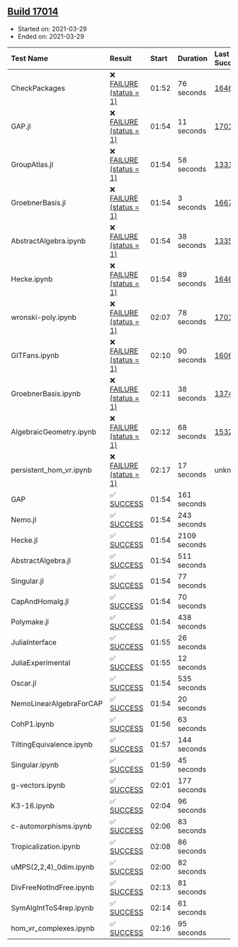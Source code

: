 ## [Build 17014](https://oscarci.mathematik.uni-kl.de/job/oscar/17014/)

* Started on: 2021-03-29
* Ended on: 2021-03-29

| Test Name    | Result | Start | Duration | Last Success | First Failure |
|:-------------|:-------|:------|:---------|:-------------|:--------------|
| CheckPackages | ❌ [FAILURE (status = 1)](https://oscarci.mathematik.uni-kl.de/job/oscar/17014/artifact/logs/build-17014/CheckPackages.log) | 01:52 | 76 seconds | [16463](https://oscarci.mathematik.uni-kl.de/job/oscar/16463/) | [16464](https://oscarci.mathematik.uni-kl.de/job/oscar/16464/) |
| GAP.jl | ❌ [FAILURE (status = 1)](https://oscarci.mathematik.uni-kl.de/job/oscar/17014/artifact/logs/build-17014/GAP.jl.log) | 01:54 | 11 seconds | [17013](https://oscarci.mathematik.uni-kl.de/job/oscar/17013/) | [17014](https://oscarci.mathematik.uni-kl.de/job/oscar/17014/) |
| GroupAtlas.jl | ❌ [FAILURE (status = 1)](https://oscarci.mathematik.uni-kl.de/job/oscar/17014/artifact/logs/build-17014/GroupAtlas.jl.log) | 01:54 | 58 seconds | [13311](https://oscarci.mathematik.uni-kl.de/job/oscar/13311/) | [13312](https://oscarci.mathematik.uni-kl.de/job/oscar/13312/) |
| GroebnerBasis.jl | ❌ [FAILURE (status = 1)](https://oscarci.mathematik.uni-kl.de/job/oscar/17014/artifact/logs/build-17014/GroebnerBasis.jl.log) | 01:54 | 3 seconds | [16676](https://oscarci.mathematik.uni-kl.de/job/oscar/16676/) | [16677](https://oscarci.mathematik.uni-kl.de/job/oscar/16677/) |
| AbstractAlgebra.ipynb | ❌ [FAILURE (status = 1)](https://oscarci.mathematik.uni-kl.de/job/oscar/17014/artifact/logs/build-17014/AbstractAlgebra.ipynb.log) | 01:54 | 38 seconds | [13355](https://oscarci.mathematik.uni-kl.de/job/oscar/13355/) | [13356](https://oscarci.mathematik.uni-kl.de/job/oscar/13356/) |
| Hecke.ipynb | ❌ [FAILURE (status = 1)](https://oscarci.mathematik.uni-kl.de/job/oscar/17014/artifact/logs/build-17014/Hecke.ipynb.log) | 01:54 | 89 seconds | [16463](https://oscarci.mathematik.uni-kl.de/job/oscar/16463/) | [16464](https://oscarci.mathematik.uni-kl.de/job/oscar/16464/) |
| wronski-poly.ipynb | ❌ [FAILURE (status = 1)](https://oscarci.mathematik.uni-kl.de/job/oscar/17014/artifact/logs/build-17014/wronski-poly.ipynb.log) | 02:07 | 78 seconds | [17010](https://oscarci.mathematik.uni-kl.de/job/oscar/17010/) | [17011](https://oscarci.mathematik.uni-kl.de/job/oscar/17011/) |
| GITFans.ipynb | ❌ [FAILURE (status = 1)](https://oscarci.mathematik.uni-kl.de/job/oscar/17014/artifact/logs/build-17014/GITFans.ipynb.log) | 02:10 | 90 seconds | [16068](https://oscarci.mathematik.uni-kl.de/job/oscar/16068/) | [16069](https://oscarci.mathematik.uni-kl.de/job/oscar/16069/) |
| GroebnerBasis.ipynb | ❌ [FAILURE (status = 1)](https://oscarci.mathematik.uni-kl.de/job/oscar/17014/artifact/logs/build-17014/GroebnerBasis.ipynb.log) | 02:11 | 38 seconds | [13748](https://oscarci.mathematik.uni-kl.de/job/oscar/13748/) | [13749](https://oscarci.mathematik.uni-kl.de/job/oscar/13749/) |
| AlgebraicGeometry.ipynb | ❌ [FAILURE (status = 1)](https://oscarci.mathematik.uni-kl.de/job/oscar/17014/artifact/logs/build-17014/AlgebraicGeometry.ipynb.log) | 02:12 | 68 seconds | [15322](https://oscarci.mathematik.uni-kl.de/job/oscar/15322/) | [15323](https://oscarci.mathematik.uni-kl.de/job/oscar/15323/) |
| persistent_hom_vr.ipynb | ❌ [FAILURE (status = 1)](https://oscarci.mathematik.uni-kl.de/job/oscar/17014/artifact/logs/build-17014/persistent_hom_vr.ipynb.log) | 02:17 | 17 seconds | unknown | unknown |
| GAP | ✅ [SUCCESS](https://oscarci.mathematik.uni-kl.de/job/oscar/17014/artifact/logs/build-17014/GAP.log) | 01:54 | 161 seconds |  |  |
| Nemo.jl | ✅ [SUCCESS](https://oscarci.mathematik.uni-kl.de/job/oscar/17014/artifact/logs/build-17014/Nemo.jl.log) | 01:54 | 243 seconds |  |  |
| Hecke.jl | ✅ [SUCCESS](https://oscarci.mathematik.uni-kl.de/job/oscar/17014/artifact/logs/build-17014/Hecke.jl.log) | 01:54 | 2109 seconds |  |  |
| AbstractAlgebra.jl | ✅ [SUCCESS](https://oscarci.mathematik.uni-kl.de/job/oscar/17014/artifact/logs/build-17014/AbstractAlgebra.jl.log) | 01:54 | 511 seconds |  |  |
| Singular.jl | ✅ [SUCCESS](https://oscarci.mathematik.uni-kl.de/job/oscar/17014/artifact/logs/build-17014/Singular.jl.log) | 01:54 | 77 seconds |  |  |
| CapAndHomalg.jl | ✅ [SUCCESS](https://oscarci.mathematik.uni-kl.de/job/oscar/17014/artifact/logs/build-17014/CapAndHomalg.jl.log) | 01:54 | 70 seconds |  |  |
| Polymake.jl | ✅ [SUCCESS](https://oscarci.mathematik.uni-kl.de/job/oscar/17014/artifact/logs/build-17014/Polymake.jl.log) | 01:54 | 438 seconds |  |  |
| JuliaInterface | ✅ [SUCCESS](https://oscarci.mathematik.uni-kl.de/job/oscar/17014/artifact/logs/build-17014/JuliaInterface.log) | 01:55 | 26 seconds |  |  |
| JuliaExperimental | ✅ [SUCCESS](https://oscarci.mathematik.uni-kl.de/job/oscar/17014/artifact/logs/build-17014/JuliaExperimental.log) | 01:55 | 12 seconds |  |  |
| Oscar.jl | ✅ [SUCCESS](https://oscarci.mathematik.uni-kl.de/job/oscar/17014/artifact/logs/build-17014/Oscar.jl.log) | 01:54 | 535 seconds |  |  |
| NemoLinearAlgebraForCAP | ✅ [SUCCESS](https://oscarci.mathematik.uni-kl.de/job/oscar/17014/artifact/logs/build-17014/NemoLinearAlgebraForCAP.log) | 01:54 | 20 seconds |  |  |
| CohP1.ipynb | ✅ [SUCCESS](https://oscarci.mathematik.uni-kl.de/job/oscar/17014/artifact/logs/build-17014/CohP1.ipynb.log) | 01:56 | 63 seconds |  |  |
| TiltingEquivalence.ipynb | ✅ [SUCCESS](https://oscarci.mathematik.uni-kl.de/job/oscar/17014/artifact/logs/build-17014/TiltingEquivalence.ipynb.log) | 01:57 | 144 seconds |  |  |
| Singular.ipynb | ✅ [SUCCESS](https://oscarci.mathematik.uni-kl.de/job/oscar/17014/artifact/logs/build-17014/Singular.ipynb.log) | 01:59 | 45 seconds |  |  |
| g-vectors.ipynb | ✅ [SUCCESS](https://oscarci.mathematik.uni-kl.de/job/oscar/17014/artifact/logs/build-17014/g-vectors.ipynb.log) | 02:01 | 177 seconds |  |  |
| K3-16.ipynb | ✅ [SUCCESS](https://oscarci.mathematik.uni-kl.de/job/oscar/17014/artifact/logs/build-17014/K3-16.ipynb.log) | 02:04 | 96 seconds |  |  |
| c-automorphisms.ipynb | ✅ [SUCCESS](https://oscarci.mathematik.uni-kl.de/job/oscar/17014/artifact/logs/build-17014/c-automorphisms.ipynb.log) | 02:06 | 83 seconds |  |  |
| Tropicalization.ipynb | ✅ [SUCCESS](https://oscarci.mathematik.uni-kl.de/job/oscar/17014/artifact/logs/build-17014/Tropicalization.ipynb.log) | 02:08 | 86 seconds |  |  |
| uMPS(2,2,4)_0dim.ipynb | ✅ [SUCCESS](https://oscarci.mathematik.uni-kl.de/job/oscar/17014/artifact/logs/build-17014/uMPS-2-2-4-_0dim.ipynb.log) | 02:00 | 82 seconds |  |  |
| DivFreeNotIndFree.ipynb | ✅ [SUCCESS](https://oscarci.mathematik.uni-kl.de/job/oscar/17014/artifact/logs/build-17014/DivFreeNotIndFree.ipynb.log) | 02:13 | 81 seconds |  |  |
| SymAlgIntToS4rep.ipynb | ✅ [SUCCESS](https://oscarci.mathematik.uni-kl.de/job/oscar/17014/artifact/logs/build-17014/SymAlgIntToS4rep.ipynb.log) | 02:14 | 61 seconds |  |  |
| hom_vr_complexes.ipynb | ✅ [SUCCESS](https://oscarci.mathematik.uni-kl.de/job/oscar/17014/artifact/logs/build-17014/hom_vr_complexes.ipynb.log) | 02:16 | 95 seconds |  |  |
